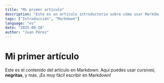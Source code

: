 ```yaml
---
title: "Mi primer artículo"
description: "Este es un artículo introductorio sobre cómo usar Markdown con metadatos."
tags: ["Introducción", "Markdown"]
language: "es"
date: "2025-09-20"
author: "Juan Pérez"
---
```


# Mi primer artículo

Este es el contenido del artículo en Markdown. Aquí puedes usar *cursivas*, **negritas**, y más. ¡Es muy fácil escribir en Markdown!
